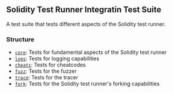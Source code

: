 ## Solidity Test Runner Integratin Test Suite

A test suite that tests different aspects of the Solidity test runner.

### Structure

- [`core`](core): Tests for fundamental aspects of the Solidity test runner
- [`logs`](logs): Tests for logging capabilities
- [`cheats`](cheats): Tests for cheatcodes
- [`fuzz`](fuzz): Tests for the fuzzer
- [`trace`](trace): Tests for the tracer
- [`fork`](fork): Tests for the Solidity test runner's forking capabilities
